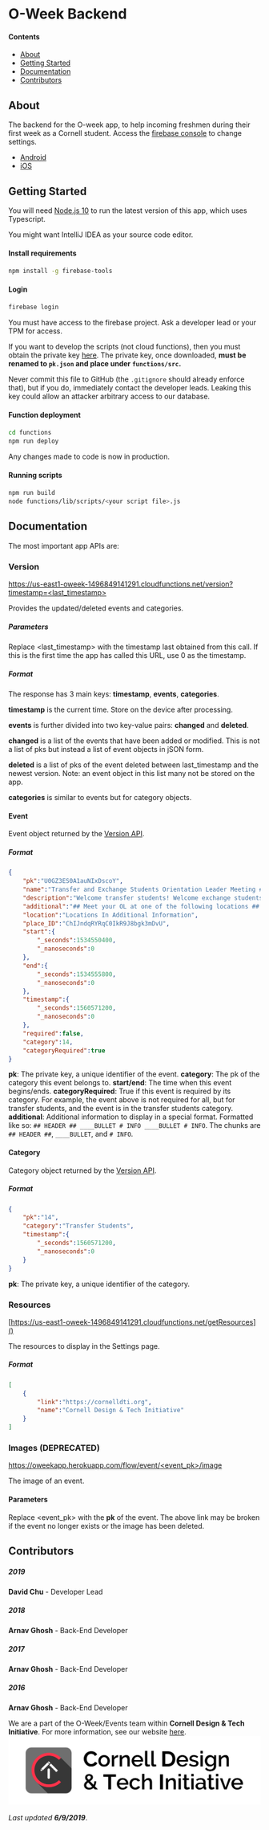 O-Week Backend
======
#### Contents
  - [About](#about)
  - [Getting Started](#getting-started)
  - [Documentation](#documentation)
  - [Contributors](#contributors)
  
## About
The backend for the O-week app, to help incoming freshmen during their first week as a Cornell student. Access the [firebase console](https://console.firebase.google.com/u/0/project/oweek-1496849141291/overview) to change settings.
- [Android](https://github.com/cornell-dti/o-week-android)
- [iOS](https://github.com/cornell-dti/events-manager-ios)


## Getting Started
You will need [Node.js 10](https://nodejs.org/en/) to run the latest version of this app, which uses Typescript. 

You might want IntelliJ IDEA as your source code editor.

#### Install requirements
```bash
npm install -g firebase-tools
```

#### Login
```bash
firebase login
```

You must have access to the firebase project. Ask a developer lead or your TPM for access.

If you want to develop the scripts (not cloud functions), then you must obtain the private key [here](https://console.firebase.google.com/u/0/project/oweek-1496849141291/settings/serviceaccounts/adminsdk). The private key, once downloaded, **must be renamed to `pk.json` and place under `functions/src`.** 

Never commit this file to GitHub (the `.gitignore` should already enforce that), but if you do, immediately contact the developer leads. Leaking this key could allow an attacker arbitrary access to our database.

#### Function deployment
```bash
cd functions
npm run deploy
```
Any changes made to code is now in production.

#### Running scripts
```bash
npm run build
node functions/lib/scripts/<your script file>.js
```

## Documentation
The most important app APIs are:

### Version
[https://us-east1-oweek-1496849141291.cloudfunctions.net/version?timestamp=<last_timestamp>](https://us-east1-oweek-1496849141291.cloudfunctions.net/version?timestamp=0)

Provides the updated/deleted events and categories.

##### Parameters
Replace <last_timestamp> with the timestamp last obtained from this call. If this is the first time the app has called this URL, use 0 as the timestamp.

##### Format
The response has 3 main keys: **timestamp**, **events**, **categories**. 

**timestamp** is the current time. Store on the device after processing. 

**events** is further divided into two key-value pairs: **changed** and **deleted**.

**changed** is a list of the events that have been added or modified. This is not a 
list of pks but instead a list of event objects in jSON form.

**deleted** is a list of pks of the event deleted between last_timestamp and the newest version. Note: an event object in this list many not be stored on the app.

**categories** is similar to events but for category objects.


#### Event
Event object returned by the [Version API](#version).

##### Format
```json
{  
    "pk":"U0GZ3ES0A1auNIxDscoY",
    "name":"Transfer and Exchange Students Orientation Leader Meeting #1",
    "description":"Welcome transfer students! Welcome exchange students!",
    "additional":"## Meet your OL at one of the following locations ## ____ Architecture, Art, and Planning # Lobby, Goldwin Smith Hall ____ Arts and Sciences # 165 McGraw Hall",
    "location":"Locations In Additional Information",
    "place_ID":"ChIJndqRYRqC0IkR9J8bgk3mDvU",
    "start":{  
        "_seconds":1534550400,
        "_nanoseconds":0
    },
    "end":{  
        "_seconds":1534555800,
        "_nanoseconds":0
    },
    "timestamp":{  
        "_seconds":1560571200,
        "_nanoseconds":0
    },
    "required":false,
    "category":14,
    "categoryRequired":true
}
```

**pk**: The private key, a unique identifier of the event.
**category**: The pk of the category this event belongs to.
**start/end**: The time when this event begins/ends.
**categoryRequired**: True if this event is required by its category. For example, the event above is not required for all, but for transfer students, and the event is in the transfer students category.
**additional**: Additional information to display in a special format. Formatted like so: `## HEADER ## ____BULLET # INFO ____BULLET # INFO`. The chunks are `## HEADER ##`, `____BULLET`, and `# INFO`.


#### Category
Category object returned by the [Version API](#version).

##### Format
```json
{  
    "pk":"14",
    "category":"Transfer Students",
    "timestamp":{  
        "_seconds":1560571200,
        "_nanoseconds":0
    }
}
```
**pk**: The private key, a unique identifier of the category.

### Resources
[https://us-east1-oweek-1496849141291.cloudfunctions.net/getResources]()

The resources to display in the Settings page.

##### Format
```json
[
    {  
        "link":"https://cornelldti.org",
        "name":"Cornell Design & Tech Initiative"
    }
]
```

### Images (DEPRECATED)
[https://oweekapp.herokuapp.com/flow/event/<event_pk>/image](https://oweekapp.herokuapp.com/flow/event/117/image)

The image of an event.

#### Parameters
Replace <event_pk> with the **pk** of the event. The above link may be broken if the event no longer exists or the image has been deleted.


## Contributors
##### 2019
**David Chu** - Developer Lead
##### 2018
**Arnav Ghosh** - Back-End Developer
##### 2017
**Arnav Ghosh** - Back-End Developer
##### 2016
**Arnav Ghosh** - Back-End Developer

We are a part of the O-Week/Events team within **Cornell Design & Tech Initiative**. For more information, see our website [here](https://cornelldti.org/).
<img src="https://raw.githubusercontent.com/cornell-dti/design/master/Branding/Wordmark/Dark%20Text/Transparent/Wordmark-Dark%20Text-Transparent%403x.png">

_Last updated **6/9/2019**_.